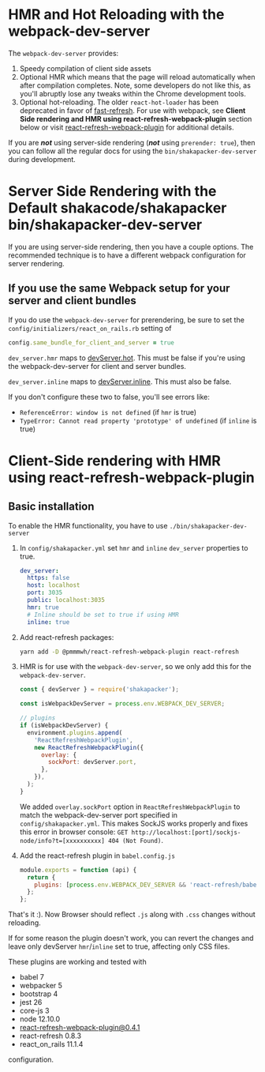 # HMR and Hot Reloading with the webpack-dev-server

The `webpack-dev-server` provides:

1. Speedy compilation of client side assets
2. Optional HMR which means that the page will reload automatically when after
   compilation completes. Note, some developers do not like this, as you'll
   abruptly lose any tweaks within the Chrome development tools.
3. Optional hot-reloading. The older `react-hot-loader` has been deprecated in
   favor of [fast-refresh](https://reactnative.dev/docs/fast-refresh).
   For use with webpack, see **Client Side rendering and HMR using react-refresh-webpack-plugin** section below or visit [react-refresh-webpack-plugin](https://github.com/pmmmwh/react-refresh-webpack-plugin) for additional details.

If you are **_not_** using server-side rendering (**_not_** using `prerender: true`),
then you can follow all the regular docs for using the `bin/shakapacker-dev-server`
during development.

# Server Side Rendering with the Default shakacode/shakapacker bin/shakapacker-dev-server

If you are using server-side rendering, then you have a couple options. The
recommended technique is to have a different webpack configuration for server
rendering.

## If you use the same Webpack setup for your server and client bundles

If you do use the `webpack-dev-server` for prerendering, be sure to set the
`config/initializers/react_on_rails.rb` setting of

```ruby
config.same_bundle_for_client_and_server = true
```

`dev_server.hmr` maps to [devServer.hot](https://webpack.js.org/configuration/dev-server/#devserverhot).
This must be false if you're using the webpack-dev-server for client and server bundles.

`dev_server.inline` maps to [devServer.inline](https://webpack.js.org/configuration/dev-server/#devserverinline).
This must also be false.

If you don't configure these two to false, you'll see errors like:

- `ReferenceError: window is not defined` (if `hmr` is true)
- `TypeError: Cannot read property 'prototype' of undefined` (if `inline` is true)

# Client-Side rendering with HMR using react-refresh-webpack-plugin

## Basic installation

To enable the HMR functionality, you have to use `./bin/shakapacker-dev-server`

1. In `config/shakapacker.yml` set `hmr` and `inline` `dev_server` properties to true.

   ```yaml
   dev_server:
     https: false
     host: localhost
     port: 3035
     public: localhost:3035
     hmr: true
     # Inline should be set to true if using HMR
     inline: true
   ```

2. Add react-refresh packages:

   ```bash
   yarn add -D @pmmmwh/react-refresh-webpack-plugin react-refresh
   ```

3. HMR is for use with the `webpack-dev-server`, so we only add this for the `webpack-dev-server`.

   ```js
   const { devServer } = require('shakapacker');

   const isWebpackDevServer = process.env.WEBPACK_DEV_SERVER;

   // plugins
   if (isWebpackDevServer) {
     environment.plugins.append(
       'ReactRefreshWebpackPlugin',
       new ReactRefreshWebpackPlugin({
         overlay: {
           sockPort: devServer.port,
         },
       }),
     );
   }
   ```

   We added `overlay.sockPort` option in `ReactRefreshWebpackPlugin` to match the webpack-dev-server port specified in `config/shakapacker.yml`. This makes SockJS works properly and fixes this error in browser console: `GET http://localhost:[port]/sockjs-node/info?t=[xxxxxxxxxx] 404 (Not Found)`.

4. Add the react-refresh plugin in `babel.config.js`

   ```js
   module.exports = function (api) {
     return {
       plugins: [process.env.WEBPACK_DEV_SERVER && 'react-refresh/babel'].filter(Boolean),
     };
   };
   ```

That's it :).
Now Browser should reflect `.js` along with `.css` changes without reloading.

If for some reason the plugin doesn't work, you can revert the changes and leave only devServer `hmr`/`inline` set to true, affecting only CSS files.

These plugins are working and tested with

- babel 7
- webpacker 5
- bootstrap 4
- jest 26
- core-js 3
- node 12.10.0
- react-refresh-webpack-plugin@0.4.1
- react-refresh 0.8.3
- react_on_rails 11.1.4

configuration.
